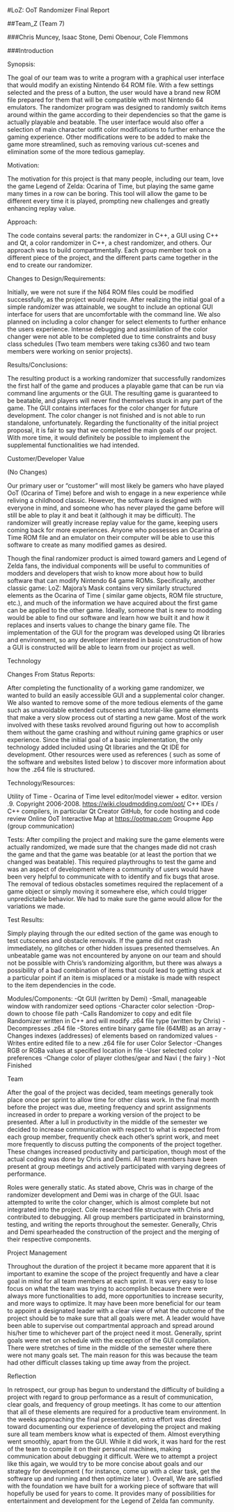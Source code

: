 #LoZ: OoT Randomizer Final Report

##Team_Z (Team 7)

###Chris Muncey, Isaac Stone, Demi Obenour, Cole Flemmons

###Introduction

Synopsis:

The goal of our team was to write a program with a graphical user interface that would modify
an existing Nintendo 64 ROM file. With a few settings selected and the press of a button, the 
user would have a brand new ROM file prepared for them that will be compatible with most 
Nintendo 64 emulators. The randomizer program was designed to randomly switch items around within
the game according to their dependencies so that the game is actually playable and beatable. 
The user interface would also offer a selection of main character outfit color modifications 
to further enhance the gaming experience. Other modifications were to be added to make the game
more streamlined, such as removing various cut-scenes and elimination some of the more tedious
gameplay.

Motivation:

The motivation for this project is that many people, including our team, love the game Legend
of Zelda: Ocarina of Time, but playing the same game many times in a row can be boring. This
tool will allow the game to be different every time it is played, prompting new challenges and
greatly enhancing replay value.  

Approach:

The code contains several parts: the randomizer in C++, a GUI using C++ and Qt, a color randomizer
in C++, a chest randomizer, and others. Our approach was to build compartmentally. Each group
member took on a different piece of the project, and the different parts came together in the
end to create our randomizer.

Changes to Design/Requirements: 

Initially, we were not sure if the N64 ROM files could be modified successfully, as the project
would require. After realizing the initial goal of a simple randomizer was attainable, we sought
to include an optional GUI interface for users that are uncomfortable with the command line. We 
also planned on including a color changer for select elements to further enhance the users
experience. Intense debugging and assimilation of the color changer were not able to be completed
due to time constraints and busy class schedules (Two team members were taking cs360 and two team
members were working on senior projects).

Results/Conclusions:

The resulting product is a working randomizer that successfully randomizes the first half of the
game and produces a playable game that can be run via command line arguments or the GUI. The resulting
game is guaranteed to be beatable, and players will never find themselves stuck in any part of the
game. The GUI contains interfaces for the color changer for future development. The color changer is
not finished and is not able to run standalone, unfortunately. Regarding the functionality of the
initial project proposal, it is fair to say that we completed the main goals of our project. With
more time, it would definitely be possible to implement the supplemental functionalities we had intended. 

Customer/Developer Value

(No Changes)

Our primary user or “customer” will most likely be gamers who have played OoT (Ocarina of Time) before
and wish to engage in a new experience while reliving a childhood classic. However, the software is
designed with everyone in mind, and someone who has never played the game before will still be able to
play it and beat it (although it may be difficult). The randomizer will greatly increase replay value
for the game, keeping users coming back for more experiences. Anyone who possesses an Ocarina of Time
ROM file and an emulator on their computer will be able to use this software to create as many modified
games as desired.

Though the final randomizer product is aimed toward gamers and Legend of Zelda fans, the individual 
components will be useful to communities of modders and developers that wish to know more about how to
build software that can modify Nintendo 64 game ROMs. Specifically, another classic game: LoZ: Majora’s
Mask contains very similarly structured elements as the Ocarina of Time ( similar game objects, ROM
file structure, etc.), and much of the information we have acquired about the first game can be applied
to the other game. Ideally, someone that is new to modding would be able to find our software and learn
how we built it and how it replaces and inserts values to change the binary game file. The implementation
of the GUI for the program was developed using Qt libraries and environment, so any developer interested
in basic construction of how a GUI is constructed will be able to learn from our project as well. 

Technology

Changes From Status Reports: 

After completing the functionality of a working game randomizer, we wanted to build an easily accessible
GUI and a supplemental color changer. We also wanted to remove some of the more tedious elements of the
game such as unavoidable extended cutscenes and tutorial-like game elements that make a very slow process
out of starting a new game. Most of the work involved with these tasks revolved around figuring out how to
accomplish them without the game crashing and without ruining game graphics or user experience. Since the
initial goal of a basic implementation, the only technology added included using Qt libraries and the Qt
IDE for development. Other resources were used as references ( such as some of the software and websites
listed below ) to discover more information about how the .z64 file is structured.

Technology/Resources:

Utility of Time - Ocarina of Time level editor/model viewer + editor. version .9. Copyright 2006-2008.
https://wiki.cloudmodding.com/oot/
C++ IDEs / C++ compilers, in particular Qt Creator
GitHub, for code hosting and code review
Online OoT Interactive Map at https://ootmap.com
Groupme App (group communication)

Tests:
After compiling the project and making sure the game elements were actually randomized, we made sure 
that the changes made did not crash the game and that the game was beatable (or at least the portion 
that we changed was beatable). This required playthroughs to test the game and was an aspect of 
development where a community of users would have been very helpful to communicate with to identify
and fix bugs that arose. The removal of tedious obstacles sometimes required the replacement of a 
game object or simply moving it somewhere else, which could trigger unpredictable behavior. We had
to make sure the game would allow for the variations we made.

Test Results:

Simply playing through the our edited section of the game was enough to test cutscenes and obstacle
removals. If the game did not crash immediately, no glitches or other hidden issues presented
themselves. An unbeatable game was not encountered by anyone on our team and should not be possible
with Chris’s randomizing algorithm, but there was always a possibility of a bad combination of items
that could lead to getting stuck at a particular point if an item is misplaced or a mistake is made
with respect to the item dependencies in the code.  

Modules/Components:
-Qt GUI (written by Demi)
    -Small, manageable window with randomizer seed options
    -Character color selection
    -Drop-down to choose file path
    -Calls Randomizer to copy and edit file 
Randomizer written in C++ and will modify .z64 file type (written by Chris)
    -Decompresses .z64 file
    -Stores entire binary game file (64MB) as an array
    -Changes indexes (addresses) of elements based on randomized values
    -Writes entire edited file to a new .z64 file for user
Color Selector
    -Changes RGB or RGBa values at specified location in file
    -User selected color preferences
    -Change color of player clothes/gear and Navi ( the fairy )
    -Not Finished 


Team

After the goal of the project was decided, team meetings generally took place once per sprint to allow
time for other class work. In the final month before the project was due, meeting frequency and sprint
assignments increased in order to prepare a working version of the project to be presented. After a
lull in productivity in the middle of the semester we decided to increase communication with respect
to what is expected from each group member, frequently check each other’s sprint work, and meet more
frequently to discuss putting the components of the project together. These changes increased productivity
and participation, though most of the actual coding was done by Chris and Demi.  All team members have
been present at group meetings and actively participated with varying degrees of performance. 

Roles were generally static. As stated above, Chris was in charge of the randomizer development and
Demi was in charge of the GUI. Isaac attempted to write the color changer, which is almost complete but
not integrated into the project. Cole researched file structure with Chris and contributed to debugging.
All group members participated in brainstorming, testing, and writing the reports throughout the
semester. Generally, Chris and Demi spearheaded the construction of the project and the merging of
their respective components. 




Project Management

Throughout the duration of the project it became more apparent that it is important to examine the scope
of the project frequently and have a clear goal in mind for all team members at each sprint. It was very
easy to lose focus on what the team was trying to accomplish because there were always more functionalities
to add, more opportunities to increase security, and more ways to optimize. It may have been more beneficial
for our team to appoint a designated leader with a clear view of what the outcome of the project should be
to make sure that all goals were met. A leader would have been able to supervise out compartmental approach
and spread around his/her time to whichever part of the project need it most. Generally, sprint goals were
met on schedule with the exception of the GUI compilation. There were stretches of time in the middle of the
semester where there were not many goals set. The main reason for this was because the team had other difficult
classes taking up time away from the project. 


Reflection

In retrospect, our group has begun to understand the difficulty of building a project with regard to group
performance as a result of communication, clear goals, and frequency of group meetings. It has come to our 
attention that all of these elements are required for a productive team environment. In the weeks approaching 
the final presentation, extra effort was directed toward documenting our experience of developing the project 
and making sure all team members know what is expected of them. Almost everything went smoothly, apart from the
GUI. While it did work, it was hard for the rest of the team to compile it on their personal machines, making
communication about debugging it difficult. Were we to attempt a project like this again, we would try to be 
more concise about goals and our strategy for development ( for instance, come up with a clear task, get the 
software up and running and then optimize later ). Overall, We are satisfied with the foundation we have built 
for a working piece of software that will hopefully be used for years to come. It provides many of possibilities 
for entertainment and development for the Legend of Zelda fan community.
